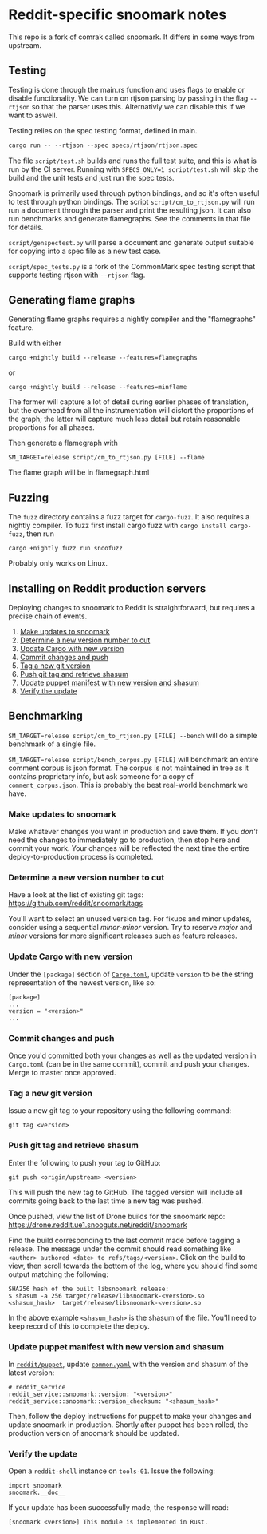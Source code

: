 # Reddit-specific snoomark notes

This repo is a fork of comrak called snoomark. It differs in some ways from
upstream.

## Testing

Testing is done through the main.rs function and uses flags to enable or disable
functionality. We can turn on rtjson parsing by passing in the flag `--rtjson` 
so that the parser uses this. Alternativly we can disable this if we want to aswell.

Testing relies on the spec testing format, defined in main.

``` rust
cargo run -- --rtjson --spec specs/rtjson/rtjson.spec
```

The file `script/test.sh` builds and runs the full test suite, and this is what
is run by the CI server. Running with `SPECS_ONLY=1 script/test.sh` will skip
the build and the unit tests and just run the spec tests.

Snoomark is primarily used through python bindings, and so it's often useful to
test through python bindings. The script `script/cm_to_rtjson.py` will run run a
document through the parser and print the resulting json. It can also run
benchmarks and generate flamegraphs. See the comments in that file for details.

`script/genspectest.py` will parse a document and generate output suitable for
copying into a spec file as a new test case.

`script/spec_tests.py` is a fork of the CommonMark spec testing script that
supports testing rtjson with `--rtjson` flag.

## Generating flame graphs

Generating flame graphs requires a nightly compiler and the "flamegraphs" feature.

Build with either

    cargo +nightly build --release --features=flamegraphs

or

    cargo +nightly build --release --features=minflame

The former will capture a lot of detail during earlier phases of translation,
but the overhead from all the instrumentation will distort the proportions of
the graph; the latter will capture much less detail but retain reasonable
proportions for all phases.

Then generate a flamegraph with

    SM_TARGET=release script/cm_to_rtjson.py [FILE] --flame

The flame graph will be in flamegraph.html

## Fuzzing

The `fuzz` directory contains a fuzz target for `cargo-fuzz`. It also requires a
nightly compiler. To fuzz first install cargo fuzz with `cargo install cargo-fuzz`,
then run

    cargo +nightly fuzz run snoofuzz

Probably only works on Linux.

## Installing on Reddit production servers

Deploying changes to snoomark to Reddit is straightforward, but requires a precise chain of events.

1. [Make updates to snoomark](#make-updates-to-snoomark)
2. [Determine a new version number to cut](#determine-a-new-version-number-to-cut)
3. [Update Cargo with new version](#update-cargo-with-new-version)
4. [Commit changes and push](#commit-changes-and-push)
5. [Tag a new git version](#tag-a-new-git-version)
6. [Push git tag and retrieve shasum](#push-git-tag-and-retrieve-shasum)
7. [Update puppet manifest with new version and shasum](#update-puppet-manifest-with-new-version-and-shasum)
8. [Verify the update](#verify-the-update)

## Benchmarking

`SM_TARGET=release script/cm_to_rtjson.py [FILE] --bench` will do a simple benchmark of a single file.

`SM_TARGET=release script/bench_corpus.py [FILE]` will benchmark an entire
comment corpus is json format. The corpus is not maintained in tree as it
contains proprietary info, but ask someone for a copy of `comment_corpus.json`.
This is probably the best real-world benchmark we have.

### Make updates to snoomark

Make whatever changes you want in production and save them. If you _don't_ need the changes to immediately go to production, then stop here and commit your work. Your changes will be reflected the next time the entire deploy-to-production process is completed.

### Determine a new version number to cut

Have a look at the list of existing git tags: https://github.com/reddit/snoomark/tags

You'll want to select an unused version tag. For fixups and minor updates, consider using a sequential _minor-minor_ version. Try to reserve _major_ and _minor_ versions for more significant releases such as feature releases.

### Update Cargo with new version

Under the `[package]` section of [`Cargo.toml`](https://github.com/reddit/snoomark/blob/master/Cargo.toml), update `version` to be the string representation of the newest version, like so:

```
[package]
...
version = "<version>"
...
```

### Commit changes and push

Once you'd committed both your changes as well as the updated version in `Cargo.toml` (can be in the same commit), commit and push your changes. Merge to master once approved.

### Tag a new git version

Issue a new git tag to your repository using the following command:

```
git tag <version>
```

### Push git tag and retrieve shasum

Enter the following to push your tag to GitHub:

```
git push <origin/upstream> <version>
```

This will push the new tag to GitHub. The tagged version will include all commits going back to the last time a new tag was pushed.

Once pushed, view the list of Drone builds for the snoomark repo: https://drone.reddit.ue1.snooguts.net/reddit/snoomark

Find the build corresponding to the last commit made before tagging a release. The message under the commit should read something like `<author> authored <date> to refs/tags/<version>`. Click on the build to view, then scroll towards the bottom of the log, where you should find some output matching the following:

```
SHA256 hash of the built libsnoomark release:
$ shasum -a 256 target/release/libsnoomark-<version>.so
<shasum_hash>  target/release/libsnoomark-<version>.so
```

In the above example `<shasum_hash>` is the shasum of the file. You'll need to keep record of this to complete the deploy.

### Update puppet manifest with new version and shasum

In [`reddit/puppet`](https://github.com/reddit/puppet), update [`common.yaml`](https://github.com/reddit/puppet/blob/master/hiera/common.yaml) with the version and shasum of the latest version:

```
# reddit_service
reddit_service::snoomark::version: "<version>"
reddit_service::snoomark::version_checksum: "<shasum_hash>"
```

Then, follow the deploy instructions for puppet to make your changes and update snoomark in production. Shortly after puppet has been rolled, the production version of snoomark should be updated.

### Verify the update

Open a `reddit-shell` instance on `tools-01`. Issue the following:

```
import snoomark
snoomark.__doc__
```

If your update has been successfully made, the response will read:

```
[snoomark <version>] This module is implemented in Rust.
```
